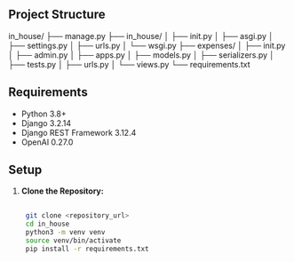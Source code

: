 
## Project Structure

in_house/
├── manage.py
├── in_house/
│ ├── init.py
│ ├── asgi.py
│ ├── settings.py
│ ├── urls.py
│ └── wsgi.py
├── expenses/
│ ├── init.py
│ ├── admin.py
│ ├── apps.py
│ ├── models.py
│ ├── serializers.py
│ ├── tests.py
│ ├── urls.py
│ └── views.py
└── requirements.txt


## Requirements

- Python 3.8+
- Django 3.2.14
- Django REST Framework 3.12.4
- OpenAI 0.27.0

## Setup

1. **Clone the Repository:**

   ```sh
    
    git clone <repository_url>
    cd in_house
    python3 -m venv venv
    source venv/bin/activate
    pip install -r requirements.txt
 
